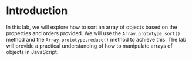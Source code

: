 # Introduction

In this lab, we will explore how to sort an array of objects based on the properties and orders provided. We will use the `Array.prototype.sort()` method and the `Array.prototype.reduce()` method to achieve this. The lab will provide a practical understanding of how to manipulate arrays of objects in JavaScript.
